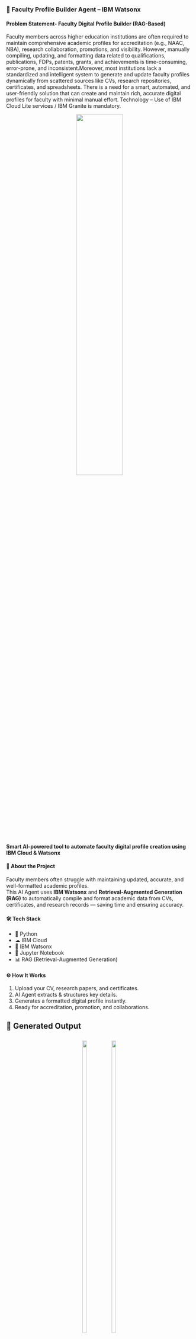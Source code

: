 ### 📄 Faculty Profile Builder Agent – IBM Watsonx  

#### Problem Statement- Faculty Digital Profile Builder (RAG-Based)
Faculty members across higher education institutions are often required to maintain comprehensive academic profiles for accreditation (e.g., NAAC, NBA), research collaboration, promotions, and visibility. However, manually compiling, updating, and formatting data related to qualifications, publications, FDPs, patents, grants, and achievements is time-consuming, error-prone, and inconsistent.Moreover, most institutions lack a standardized and intelligent system to generate and update faculty profiles dynamically from scattered sources like CVs, research repositories, certificates, and spreadsheets.
There is a need for a smart, automated, and user-friendly solution that can create and maintain rich, accurate digital profiles for faculty with minimal manual effort.
Technology – Use of IBM Cloud Lite services / IBM Granite is mandatory.


<p align="center">
  <img src="images/placeholder7.png" width="50%">
</p>

####  Smart AI-powered tool to automate faculty digital profile creation using IBM Cloud & Watsonx
#### 📌 About the Project
Faculty members often struggle with maintaining updated, accurate, and well-formatted academic profiles.  
This AI Agent uses **IBM Watsonx** and **Retrieval-Augmented Generation (RAG)** to automatically compile and format academic data from CVs, certificates, and research records — saving time and ensuring accuracy.

#### 🛠 Tech Stack
- 🐍 Python
- ☁ IBM Cloud
- 🤖 IBM Watsonx
- 📓 Jupyter Notebook
- 📊 RAG (Retrieval-Augmented Generation)

#### ⚙ How It Works
1. Upload your CV, research papers, and  certificates.
2. AI Agent extracts & structures key details.
3. Generates a formatted digital profile instantly.
4. Ready for accreditation, promotion, and collaborations.


## 📸 Generated Output

<div align="center">
  <div style="display: inline-block; margin: 10px;">
    <img src="images/Output_1.png" width="45%">
    <div><b>Image_1</b></div>
  </div>
  <div style="display: inline-block; margin: 10px;">
    <img src="images/Output_2.png" width="45%">
    <div><b>Image_2</b></div>
  </div>
</div>

<div align="center">
  <div style="display: inline-block; margin: 10px;">
    <img src="images/Output_3.png" width="45%">
    <div><b>Image_3</b></div>
  </div>
  <div style="display: inline-block; margin: 10px;">
    <img src="images/Output_4.png" width="45%">
    <div><b>Image_4</b></div>
  </div>
</div>
